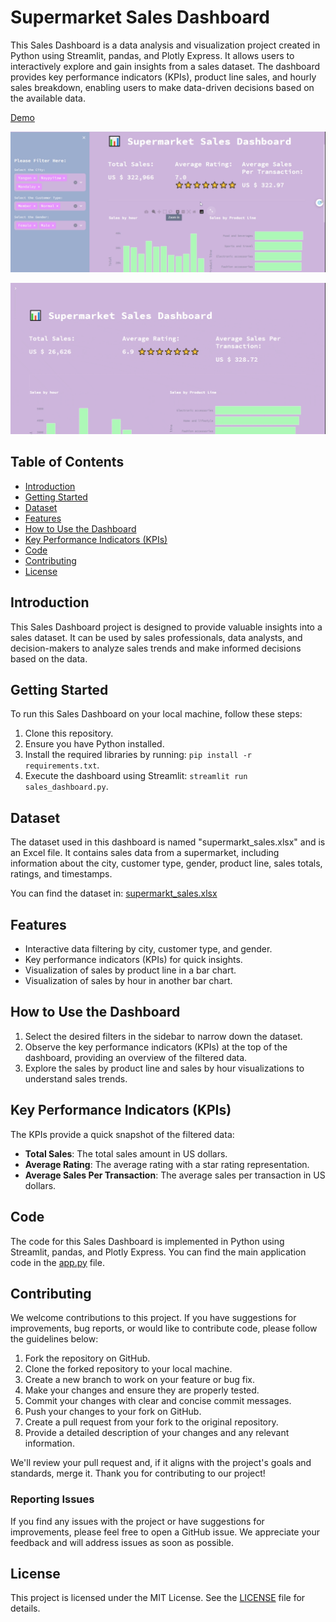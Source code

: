 # Supermarket Sales Dashboard

This Sales Dashboard is a data analysis and visualization project created in Python using Streamlit, pandas, and Plotly Express. It allows users to interactively explore and gain insights from a sales dataset. The dashboard provides key performance indicators (KPIs), product line sales, and hourly sales breakdown, enabling users to make data-driven decisions based on the available data.

[Demo](https://google.com)

![Dashboard](dashboard.png)

![Dashboard GIF](dashboard.gif)


## Table of Contents

- [Introduction](#introduction)
- [Getting Started](#getting-started)
- [Dataset](#dataset)
- [Features](#features)
- [How to Use the Dashboard](#how-to-use-the-dashboard)
- [Key Performance Indicators (KPIs)](#key-performance-indicators-kpis)
- [Code](#code)
- [Contributing](#contributing)
- [License](#license)

## Introduction

This Sales Dashboard project is designed to provide valuable insights into a sales dataset. It can be used by sales professionals, data analysts, and decision-makers to analyze sales trends and make informed decisions based on the data.

## Getting Started

To run this Sales Dashboard on your local machine, follow these steps:

1. Clone this repository.
2. Ensure you have Python installed.
3. Install the required libraries by running: `pip install -r requirements.txt`.
4. Execute the dashboard using Streamlit: `streamlit run sales_dashboard.py`.

## Dataset

The dataset used in this dashboard is named "supermarkt_sales.xlsx" and is an Excel file. It contains sales data from a supermarket, including information about the city, customer type, gender, product line, sales totals, ratings, and timestamps.

You can find the dataset in: [supermarkt_sales.xlsx](supermarkt_sales.xlsx) 

## Features

- Interactive data filtering by city, customer type, and gender.
- Key performance indicators (KPIs) for quick insights.
- Visualization of sales by product line in a bar chart.
- Visualization of sales by hour in another bar chart.

## How to Use the Dashboard

1. Select the desired filters in the sidebar to narrow down the dataset.
2. Observe the key performance indicators (KPIs) at the top of the dashboard, providing an overview of the filtered data.
3. Explore the sales by product line and sales by hour visualizations to understand sales trends.

## Key Performance Indicators (KPIs)

The KPIs provide a quick snapshot of the filtered data:

- **Total Sales**: The total sales amount in US dollars.
- **Average Rating**: The average rating with a star rating representation.
- **Average Sales Per Transaction**: The average sales per transaction in US dollars.


## Code

The code for this Sales Dashboard is implemented in Python using Streamlit, pandas, and Plotly Express. You can find the main application code in the [app.py](app.py) file.


## Contributing

We welcome contributions to this project. If you have suggestions for improvements, bug reports, or would like to contribute code, please follow the guidelines below:

1. Fork the repository on GitHub.
2. Clone the forked repository to your local machine.
3. Create a new branch to work on your feature or bug fix.
4. Make your changes and ensure they are properly tested.
5. Commit your changes with clear and concise commit messages.
6. Push your changes to your fork on GitHub.
7. Create a pull request from your fork to the original repository.
8. Provide a detailed description of your changes and any relevant information.

We'll review your pull request and, if it aligns with the project's goals and standards, merge it. Thank you for contributing to our project!

### Reporting Issues

If you find any issues with the project or have suggestions for improvements, please feel free to open a GitHub issue. We appreciate your feedback and will address issues as soon as possible.

## License

This project is licensed under the MIT License. See the [LICENSE](LICENSE) file for details.
